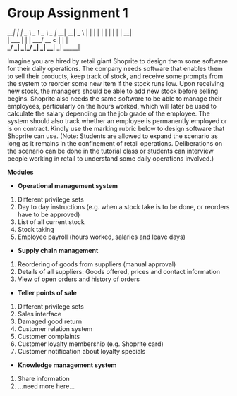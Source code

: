 # Group Assignment 1


  ___|  |   |  _ \   _ \   _ \ _ _|__ __| ____| 
\___ \  |   | |   | |   | |   |  |    |   __|   
      | ___ | |   | ___/  __ <   |    |   |     
_____/ _|  _|\___/ _|    _| \_\___|  _|  _____| 


Imagine you are hired by retail giant Shoprite to design them some software for their daily operations. The company needs software that enables them to sell their products, keep track of stock, and receive some prompts from the system to reorder some new item if the stock runs low. Upon receiving new stock, the managers should be able to add new stock before selling begins. Shoprite also needs the same software to be able to manage their employees, particularly on the hours worked, which will later be used to calculate the salary depending on the job grade of the employee. The system should also track whether an employee is permanently employed or is on contract. Kindly use the marking rubric below to design software that Shoprite can use. (Note: Students are allowed to expand the scenario as long as it remains in the confinement of retail operations. Deliberations on the scenario can be done in the tutorial class or students can interview people working in retail to understand some daily operations involved.)


**Modules**
- **Operational management system**
1. Different privilege sets
2. Day to day instructions (e.g. when a stock take is to be done, or reorders have to be approved)
3. List of all current stock
4. Stock taking
5. Employee payroll (hours worked, salaries and leave days)
    
- **Supply chain management**
1. Reordering of goods from suppliers (manual approval)
2. Details of all suppliers: Goods offered, prices and contact information
3. View of open orders and history of orders
    
- **Teller points of sale**
1. Different privilege sets
2. Sales interface
3. Damaged good return
4. Customer relation system
5. Customer complaints
6. Customer loyalty membership (e.g. Shoprite card)
7. Customer notification about loyalty specials
    
    
- **Knowledge management system**
1. Share information
2. …need more here…
